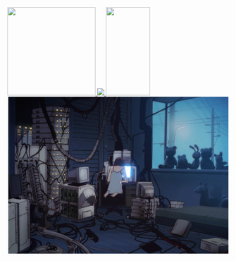<a href="https://github.com/JoneBulande">
    <img width="200em" height="200em" src="https://github-readme-stats.vercel.app/api?username=JoneBulande&show_icons=true&theme=transparent&include_all_commits=true&count_private=true&rank_icon=github&hide_border=true"/>
    <img src="https://streak-stats.demolab.com?user=JoneBulande&theme=transparent&hide_border=true&card_width=400&hide_total_contributions=true">
    <img width="100em" height="200em" src="https://github-readme-stats.vercel.app/api/top-langs/?username=JoneBulande&layout=compact&langs_count=6&theme=transparent&hide_border=true"/>
  </a>

<div align="center">
  <img width="500em" src="https://raw.githubusercontent.com/JoneBulande/JoneBulande/master/lain.gif"/>
</div>

